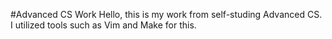 #Advanced CS Work
Hello, this is my work from self-studing Advanced CS.
I utilized tools such as Vim and Make for this.

